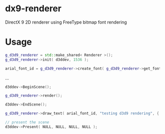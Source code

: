 # dx9-renderer
DirectX 9 2D renderer using FreeType bitmap font rendering

# Usage

```cpp
g_d3d9_renderer = std::make_shared< Renderer >();
g_d3d9_renderer->init( d3ddev, 1536 );

arial_font_id = g_d3d9_renderer->create_font( g_d3d9_renderer->get_font_path( "Arial (TrueType)" ), 30, true );
```

...

```cpp
d3ddev->BeginScene();

g_d3d9_renderer->render();

d3ddev->EndScene();

g_d3d9_renderer->draw_text( arial_font_id, "testing d3d9 rendering", { 50.f, 50.f }, Font::NONE, Colors::light_orange );

// present the scene
d3ddev->Present( NULL, NULL, NULL, NULL );
```
